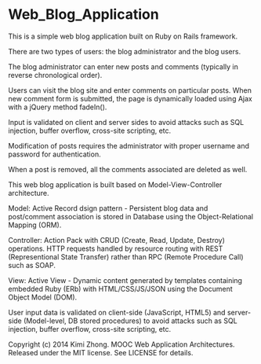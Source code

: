 Web_Blog_Application
====================

This is a simple web blog application built on Ruby on Rails framework.

There are two types of users: the blog administrator and the blog users.

The blog administrator can enter new posts and comments (typically in reverse 
chronological order).

Users can visit the blog site and enter comments on particular posts.
When new comment form is submitted, the page is dynamically loaded using Ajax 
with a jQuery method fadeIn(). 

Input is validated on client and server sides to avoid attacks such as 
SQL injection, buffer overflow, cross-site scripting, etc.

Modification of posts requires the administrator with proper username and 
password for authentication. 

When a post is removed, all the comments associated are deleted as well. 


This web blog application is built based on Model-View-Controller architecture.

Model: Active Record dsign pattern - Persistent blog data and post/comment 
association is stored in Database using the Object-Relational Mapping (ORM).

Controller: Action Pack with CRUD (Create, Read, Update, Destroy) operations. 
HTTP requests handled by resource routing with REST (Representional State 
Transfer) rather than RPC (Remote Procedure Call) such as SOAP.

View: Active View - Dynamic content generated by templates containing embedded 
Ruby (ERb) with HTML/CSS/JS/JSON using the Document Object Model (DOM).

User input data is validated on client-side (JavaScript, HTML5) and server-side
(Model-level, DB stored procedures) to avoid attacks such as SQL injection,
buffer overflow, cross-site scripting, etc.


Copyright (c) 2014 Kimi Zhong. MOOC Web Application Architectures.
Released under the MIT license. See LICENSE for details.
